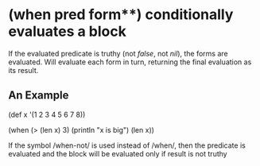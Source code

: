 # (when pred form**) conditionally evaluates a block
If the evaluated predicate is truthy (not _false_, not _nil_), the forms are evaluated. Will evaluate each form in turn, returning the final evaluation as its result.

## An Example

  (def x '(1 2 3 4 5 6 7 8))

  (when (> (len x) 3)
    (println "x is big")
    (len x))

If the symbol /when-not/ is used instead of /when/, then the predicate is evaluated and the block will be evaluated only if result is not truthy
